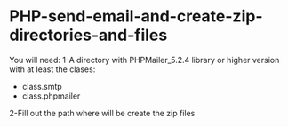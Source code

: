 # PHP-send-email-and-create-zip-directories-and-files



You will need:
1-A directory with  PHPMailer_5.2.4 library or higher version with at least the clases:
- class.smtp
- class.phpmailer

2-Fill out the path where will be create the zip files